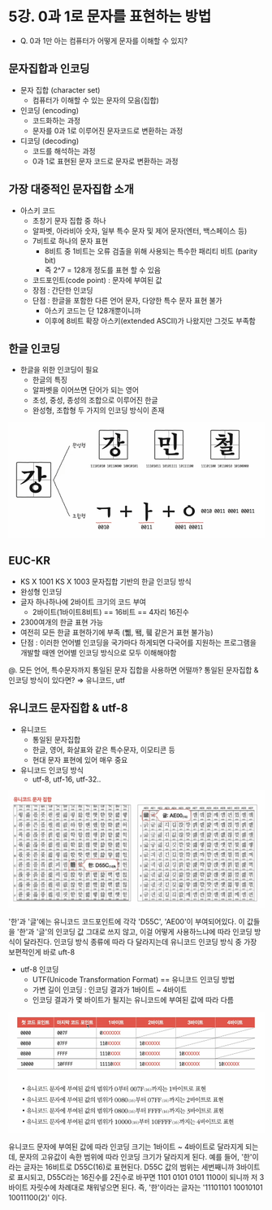 # 5강. 0과 1로 문자를 표현하는 방법

- Q. 0과 1만 아는 컴퓨터가 어떻게 문자를 이해할 수 있지?

## 문자집합과 인코딩

- 문자 집합 (character set)
    - 컴퓨터가 이해할 수 있는 문자의 모음(집합)
- 인코딩 (encoding)
    - 코드화하는 과정
    - 문자를 0과 1로 이루어진 문자코드로 변환하는 과정
- 디코딩 (decoding)
    - 코드를 해석하는 과정
    - 0과 1로 표현된 문자 코드로 문자로 변환하는 과정

## 가장 대중적인 문자집합 소개

- 아스키 코드
    - 초창기 문자 집합 중 하나
    - 알파벳, 아라비아 숫자, 일부 특수 문자 및 제어 문자(엔터, 백스페이스 등)
    - 7비트로 하나의 문자 표현
        - 8비트 중 1비트는 오류 검출을 위해 사용되는 특수한 패리티 비트 (parity bit)
        - 즉 2^7 = 128개 정도를 표현 할 수 있음
    - 코드포인트(code point) : 문자에 부여된 값
    - 장점 : 간단한 인코딩
    - 단점 : 한글을 포함한 다른 언어 문자, 다양한 특수 문자 표현 불가
        - 아스키 코드는 단 128개뿐이니까
        - 이후에 8비트 확장 아스키(extended ASCII)가 나왔지만 그것도 부족함

## 한글 인코딩

- 한글을 위한 인코딩이 필요
    - 한글의 특징
    - 알파벳을 이어쓰면 단어가 되는 영어
    - 초성, 중성, 종성의 조합으로 이루어진 한글
    - 완성형, 조합형 두 가지의 인코딩 방식이 존재
      <br>

<img alt="img_9.png" src="img/img_9.png" width="600"/>

## EUC-KR

- KS X 1001 KS X 1003 문자집합 기반의 한글 인코딩 방식
- 완성형 인코딩
- 글자 하나하나에 2바이트 크기의 코드 부여
    - 2바이트(1바이트8비트) == 16비트 == 4자리 16진수
- 2300여개의 한글 표현 가능
- 여전히 모든 한글 표현하기에 부족 (쀏, 뙠, 휔 같은거 표현 불가능)
- 단점 : 이러한 언어별 인코딩을 국가마다 하게되면 다국어를 지원하는 프로그램을 개발할 때엔 언어별 인코딩 방식으로 모두 이해해야함

@. 모든 언어, 특수문자까지 통일된 문자 집합을 사용하면 어떨까? 통일된 문자집합 & 인코딩 방식이 있다면? ⇒ 유니코드, utf

## 유니코드 문자집합 & utf-8

- 유니코드
    - 통일된 문자집합
    - 한글, 영어, 화살표와 같은 특수문자, 이모티콘 등
    - 현대 문자 표현에 있어 매우 중요
- 유니코드 인코딩 방식
    - utf-8, utf-16, utf-32..

<img alt="img_10.png" src="img/img_10.png" width="600"/>

'한'과 '글'에는 유니코드 코드포인트에 각각 'D55C', 'AE00'이 부여되어있다. 이 값들을 '한'과 '글'의 인코딩 값 그대로 쓰지 않고, 이걸 어떻게 사용하느냐에 따라 인코딩 방식이 달라진다. 인코딩 방식
종류에 따라 다 달라지는데 유니코드 인코딩 방식 중 가장 보편적인게 바로 uft-8

- utf-8 인코딩
    - UTF(Unicode Transformation Format) == 유니코드 인코딩 방법
    - 가변 길이 인코딩 : 인코딩 결과가 1바이트 ~ 4바이트
    - 인코딩 결과가 몇 바이트가 될지는 유니코드에 부여된 값에 따라 다름

<img alt="img_11.png" src="img/img_11.png" width="600"/>

유니코드 문자에 부여된 값에 따라 인코딩 크기는 1바이트 ~ 4바이트로 달라지게 되는데, 문자의 고유값이 속한 범위에 따라 인코딩 크기가 달라지게 된다. 예를 들어, '한'이라는 글자는 16비트로 D55C(16)로
표현된다. D55C 값의 범위는 세번째니까 3바이트로 표시되고, D55C라는 16진수를 2진수로 바꾸면 1101 0101 0101 1100이 되니까 저 3바이트 자릿수에 차례대로 채워넣으면 된다. 즉, '한'이라는
글자는 '11101101 10010101 10011100(2)' 이다.